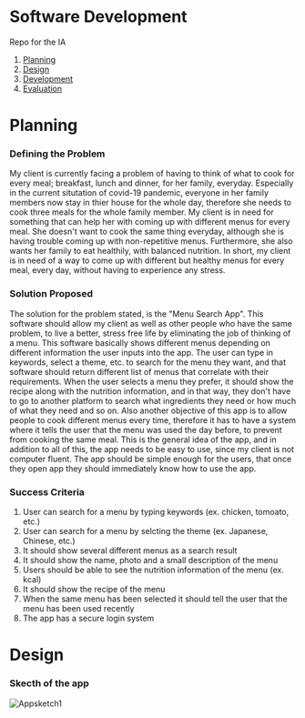 # Software Development 

Repo for the IA

1. [Planning](#Planning)
2. [Design](#Design)
3. [Development](#Development)
4. [Evaluation](#Evaluation)

# Planning 

### Defining the Problem 
My client is currently facing a problem of having to think of what to cook for every meal; breakfast, lunch and dinner, for her family, everyday. Especially in the current situtation of covid-19 pandemic, everyone in her family members now stay in thier house for the whole day, therefore she needs to cook three meals for the whole family member. My client is in need for something that can help her with coming up with different menus for every meal. She doesn't want to cook the same thing everyday, although she is having trouble coming up with non-repetitive menus. Furthermore, she also wants her family to eat healthily, with balanced nutrition. In short, my client is in need of a way to come up with different but healthy menus for every meal, every day, without having to experience any stress.

### Solution Proposed
The solution for the problem stated, is the "Menu Search App". This software should allow my client as well as other people who have the same problem, to live a better, stress free life by eliminating the job of thinking of a menu. This software basically shows different menus depending on different information the user inputs into the app. The user can type in keywords, select a theme, etc. to search for the menu they want, and that software should return different list of menus that correlate with their requirements. When the user selects a menu they prefer, it should show the recipe along with the nutrition information, and in that way, they don't have to go to another platform to search what ingredients they need or how much of what they need and so on. Also another objective of this app is to allow people to cook different menus every time, therefore it has to have a system where it tells the user that the menu was used the day before, to prevent from cooking the same meal. This is the general idea of the app, and in addition to all of this, the app needs to be easy to use, since my client is not computer fluent. The app should be simple enough for the users, that once they open app they should immediately know how to use the app. 

### Success Criteria 

1. User can search for a menu by typing keywords (ex. chicken, tomoato, etc.)
2. User can search for a menu by selcting the theme (ex. Japanese, Chinese, etc.)
3. It should show several different menus as a search result
4. It should show the name, photo and a small description of the menu
6. Users should be able to see the nutrition information of the menu (ex. kcal)
7. It should show the recipe of the menu 
8. When the same menu has been selected it should tell the user that the menu has been used recently
9. The app has a secure login system

# Design 

### Skecth of the app
![Appsketch1](Appendix/Menuapp.jpg)






